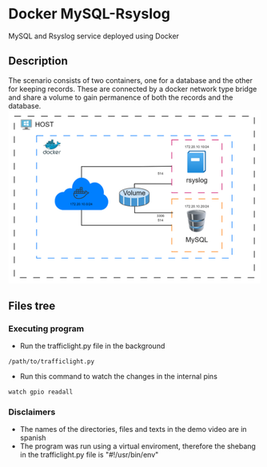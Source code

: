 # Docker MySQL-Rsyslog
MySQL and Rsyslog service deployed using Docker

## Description
The scenario consists of two containers, one for a database and the other for keeping records. These are connected by a docker network type bridge and share a volume to gain permanence of both the records and the database.
![Scenario diagram](./scenario.png)

## Files tree


### Executing program
* Run the trafficlight.py file in the background
```
/path/to/trafficlight.py
```  
* Run this command to watch the changes in the internal pins
```
watch gpio readall
```
### Disclaimers
* The names of the directories, files and texts in the demo video are in spanish
* The program was run using a virtual enviroment, therefore the shebang in the trafficlight.py file is "#!/usr/bin/env"
